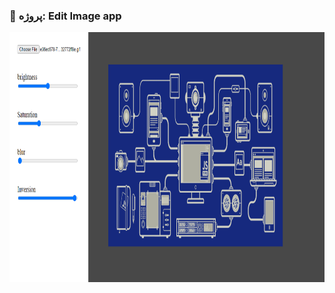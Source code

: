 ### 📑 پروژه: Edit Image app

<img src="https://github.com/aligoodini/edit-image-app/blob/8f7a7fab1ac2f7a7f4b740414ae44bb6cd75f40f/screencapture-127-0-0-1-5500-imageEditor-html-2023-10-02-16_31_02.png" alt="drawing" style="width:900px; height:400px"/>
